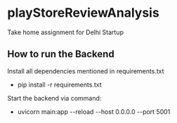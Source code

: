 # playStoreReviewAnalysis
Take home assignment for Delhi Startup

## How to run the Backend

Install all dependencies mentioned in requirements.txt
- pip install -r requirements.txt

Start the backend via command:
- uvicorn main:app --reload --host 0.0.0.0 --port 5001